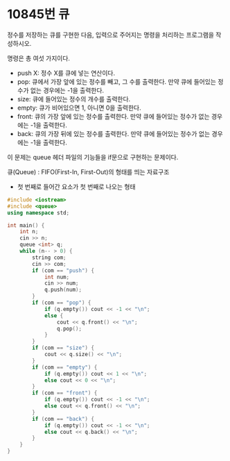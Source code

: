 # 10845번 큐

<aside>

정수를 저장하는 큐를 구현한 다음, 입력으로 주어지는 명령을 처리하는 프로그램을 작성하시오.

명령은 총 여섯 가지이다.

- push X: 정수 X를 큐에 넣는 연산이다.
- pop: 큐에서 가장 앞에 있는 정수를 빼고, 그 수를 출력한다. 만약 큐에 들어있는 정수가 없는 경우에는 -1을 출력한다.
- size: 큐에 들어있는 정수의 개수를 출력한다.
- empty: 큐가 비어있으면 1, 아니면 0을 출력한다.
- front: 큐의 가장 앞에 있는 정수를 출력한다. 만약 큐에 들어있는 정수가 없는 경우에는 -1을 출력한다.
- back: 큐의 가장 뒤에 있는 정수를 출력한다. 만약 큐에 들어있는 정수가 없는 경우에는 -1을 출력한다.
</aside>

이 문제는 queue 헤더 파일의 기능들을 if문으로 구현하는 문제이다.

<aside>

큐(Queue) : FIFO(First-In, First-Out)의 형태를 띄는 자료구조

- 첫 번째로 들어간 요소가 첫 번째로 나오는 형태
</aside>

```cpp
#include <iostream>
#include <queue>
using namespace std;

int main() {
	int n;
	cin >> n;
	queue <int> q;
	while (n-- > 0) {
		string com;
		cin >> com;
		if (com == "push") {
			int num;
			cin >> num;
			q.push(num);
		}
		if (com == "pop") {
			if (q.empty()) cout << -1 << "\n";
			else {
				cout << q.front() << "\n";
				q.pop();
			}
		}
		if (com == "size") {
			cout << q.size() << "\n";
		}
		if (com == "empty") {
			if (q.empty()) cout << 1 << "\n";
			else cout << 0 << "\n";
		}
		if (com == "front") {
			if (q.empty()) cout << -1 << "\n";
			else cout << q.front() << "\n";
		}
		if (com == "back") {
			if (q.empty()) cout << -1 << "\n";
			else cout << q.back() << "\n";
		}
	}
}
```
